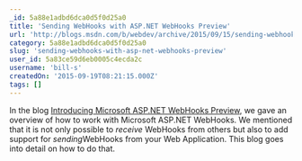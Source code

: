 ```yaml
---
_id: 5a88e1adbd6dca0d5f0d25a0
title: 'Sending WebHooks with ASP.NET WebHooks Preview'
url: 'http://blogs.msdn.com/b/webdev/archive/2015/09/15/sending-webhooks-with-asp-net-webhooks-preview.aspx'
category: 5a88e1adbd6dca0d5f0d25a0
slug: 'sending-webhooks-with-asp-net-webhooks-preview'
user_id: 5a83ce59d6eb0005c4ecda2c
username: 'bill-s'
createdOn: '2015-09-19T08:21:15.000Z'
tags: []
---
```


In the blog <a href="http://blogs.msdn.com/b/webdev/archive/2015/09/04/introducing-microsoft-asp-net-webhooks-preview.aspx">Introducing Microsoft ASP.NET WebHooks Preview</a>, we gave an overview of how to work with Microsoft ASP.NET WebHooks. We mentioned that it is not only possible to <em>receive</em> WebHooks from others but also to add support for <em>sending</em>WebHooks from your Web Application. This blog goes into detail on how to do that.
